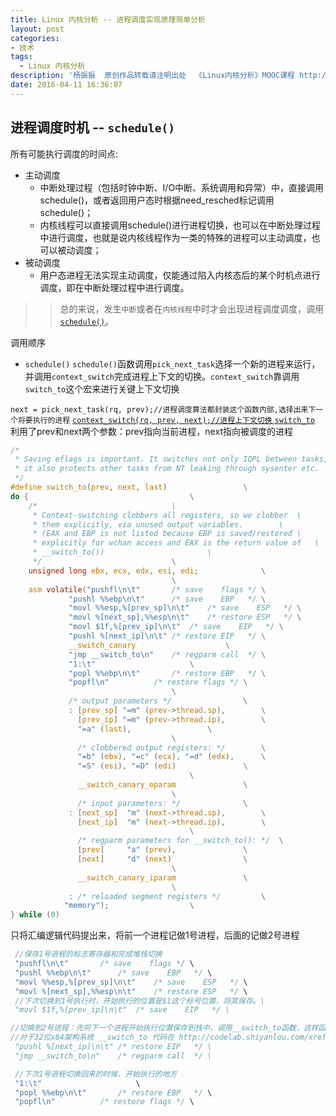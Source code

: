 ```yaml
---
title: Linux 内核分析 -- 进程调度实现原理简单分析
layout: post
categories:
- 技术
tags:
  - Linux 内核分析
description: '杨振振  原创作品转载请注明出处  《Linux内核分析》MOOC课程 http://www.xuetangx.com/courses/course-v1:ustcX+USTC001+_/about'
date: 2016-04-11 16:36:07
---
```



<!-- 理解Linux系统中进程调度的时机，可以在内核代码中搜索schedule()函数，看都是哪里调用了schedule()，判断我们课程内容中的总结是否准确；
使用gdb跟踪分析一个schedule()函数 ，验证您对Linux系统进程调度与进程切换过程的理解；推荐在实验楼Linux虚拟机环境下完成实验。
特别关注并仔细分析switch_to中的汇编代码，理解进程上下文的切换机制，以及与中断上下文切换的关系；
根据本周所学知识分析并理解Linux中进程调度与进程切换过程，
 -->

## 进程调度时机 -- `schedule()`

所有可能执行调度的时间点:

- 主动调度
    + 中断处理过程（包括时钟中断、I/O中断、系统调用和异常）中，直接调用schedule()，或者返回用户态时根据need_resched标记调用schedule()；
    + 内核线程可以直接调用schedule()进行进程切换，也可以在中断处理过程中进行调度，也就是说内核线程作为一类的特殊的进程可以主动调度，也可以被动调度；
- 被动调度
    + 用户态进程无法实现主动调度，仅能通过陷入内核态后的某个时机点进行调度，即在中断处理过程中进行调度。

>>总的来说，发生`中断`或者在`内核线程`中时才会出现进程调度调度，调用 [`schedule()`](http://codelab.shiyanlou.com/xref/linux-3.18.6/kernel/sched/core.c#2865)。

调用顺序

- `schedule()`
`schedule()`函数调用`pick_next_task`选择一个新的进程来运行，并调用`context_switch`完成进程上下文的切换。`context_switch`靠调用`switch_to`这个宏来进行关键上下文切换

`next = pick_next_task(rq, prev);//进程调度算法都封装这个函数内部,选择出来下一个将要执行的进程`
[`context_switch(rq, prev, next);//进程上下文切换` ](http://codelab.shiyanlou.com/xref/linux-3.18.6/kernel/sched/core.c#2834)
[`switch_to`](https://github.com/noname007/linux/blob/v3.18-rc6/arch/x86/include/asm/switch_to.h#L27-L77) 利用了prev和next两个参数：prev指向当前进程，next指向被调度的进程


```c 
/*
 * Saving eflags is important. It switches not only IOPL between tasks,
 * it also protects other tasks from NT leaking through sysenter etc.
 */
#define switch_to(prev, next, last)                 \
do {                                    \
    /*                              \
     * Context-switching clobbers all registers, so we clobber  \
     * them explicitly, via unused output variables.        \
     * (EAX and EBP is not listed because EBP is saved/restored \
     * explicitly for wchan access and EAX is the return value of   \
     * __switch_to())                       \
     */                             \
    unsigned long ebx, ecx, edx, esi, edi;              \
                                    \
    asm volatile("pushfl\n\t"       /* save    flags */ \
             "pushl %%ebp\n\t"      /* save    EBP   */ \
             "movl %%esp,%[prev_sp]\n\t"    /* save    ESP   */ \
             "movl %[next_sp],%%esp\n\t"    /* restore ESP   */ \
             "movl $1f,%[prev_ip]\n\t"  /* save    EIP   */ \
             "pushl %[next_ip]\n\t" /* restore EIP   */ \
             __switch_canary                    \
             "jmp __switch_to\n"    /* regparm call  */ \
             "1:\t"                     \
             "popl %%ebp\n\t"       /* restore EBP   */ \
             "popfl\n"          /* restore flags */ \
                                    \
             /* output parameters */                \
             : [prev_sp] "=m" (prev->thread.sp),        \
               [prev_ip] "=m" (prev->thread.ip),        \
               "=a" (last),                 \
                                    \
               /* clobbered output registers: */        \
               "=b" (ebx), "=c" (ecx), "=d" (edx),      \
               "=S" (esi), "=D" (edi)               \
                                        \
               __switch_canary_oparam               \
                                    \
               /* input parameters: */              \
             : [next_sp]  "m" (next->thread.sp),        \
               [next_ip]  "m" (next->thread.ip),        \
                                        \
               /* regparm parameters for __switch_to(): */  \
               [prev]     "a" (prev),               \
               [next]     "d" (next)                \
                                    \
               __switch_canary_iparam               \
                                    \
             : /* reloaded segment registers */         \
            "memory");                  \
} while (0)
```

只将汇编逻辑代码提出来，将前一个进程记做1号进程，后面的记做2号进程

```c
 //保存1号进程的标志寄存器和完成堆栈切换
 "pushfl\n\t"       /* save    flags */ \
 "pushl %%ebp\n\t"      /* save    EBP   */ \
 "movl %%esp,%[prev_sp]\n\t"    /* save    ESP   */ \
 "movl %[next_sp],%%esp\n\t"    /* restore ESP   */ \
 //下次切换到1号执行时，开始执行的位置是$1这个标号位置，将其保存。\
 "movl $1f,%[prev_ip]\n\t"  /* save    EIP   */ \

//切换到2号进程：先将下一个进程开始执行位置保存到栈中，调用__switch_to函数，这样函数执行完毕后执行ret,就将 next_ip 赋给了 eip \
//对于32位x84架构系统 __switch_to 代码在 http://codelab.shiyanlou.com/xref/linux-3.18.6/arch/x86/kernel/process_32.c#218 \
 "pushl %[next_ip]\n\t" /* restore EIP   */ \
 "jmp __switch_to\n"    /* regparm call  */ \

 //下次1号进程切换回来的时候，开始执行的地方
 "1:\t"                     \
 "popl %%ebp\n\t"       /* restore EBP   */ \
 "popfl\n"          /* restore flags */ \
```


<!-- ## gdb跟踪分析 `schedule()` 进程调度与进程切换过程



```

``` -->
<!-- 
## 分析switch_to中的汇编代码 ，进程上下文的切换机制，以及与中断上下文切换的关系 -->
